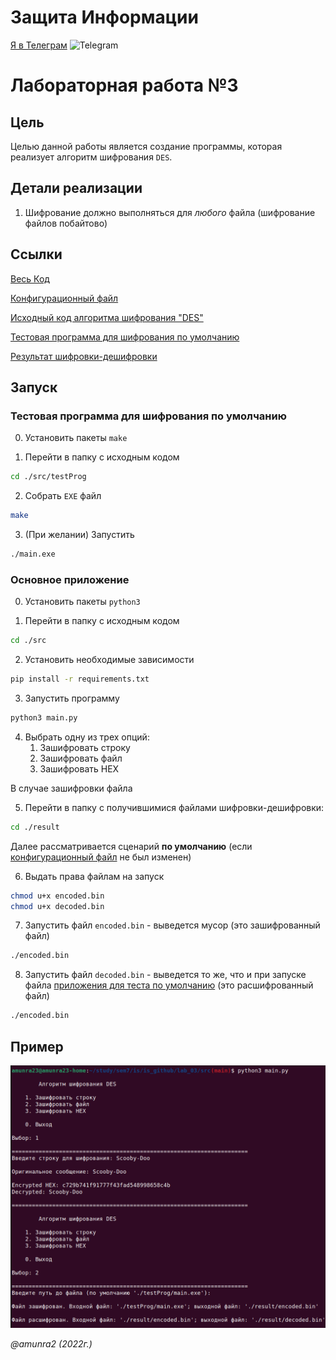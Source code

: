 # Защита Информации

 [Я в Телеграм](https://t.me/amunra2) <img src="https://img.icons8.com/external-tal-revivo-shadow-tal-revivo/344/external-telegram-is-a-cloud-based-instant-messaging-and-voice-over-ip-service-logo-shadow-tal-revivo.png" alt="Telegram" width=15>

# Лабораторная работа №3

## Цель

Целью данной работы является создание программы, которая реализует алгоритм шифрования `DES`.

## Детали реализации

1. Шифрование должно выполняться для _любого_ файла (шифрование файлов побайтово)

## Ссылки

[Весь Код](./src)

[Конфигурационный файл](./src/config.py)

[Исходный код алгоритма шифрования "DES"](./src/des.py)

[Тестовая программа для шифрования по умолчанию](./src/testProg/)

[Результат шифровки-дешифровки](./src/result/)


## Запуск

### Тестовая программа для шифрования по умолчанию

0. Установить пакеты `make`

1. Перейти в папку с исходным кодом
   
```bash
cd ./src/testProg
```

2. Собрать `EXE` файл
   
```bash
make
```

3. (При желании) Запустить

```bash
./main.exe
```


### Основное приложение

0. Установить пакеты `python3`

1. Перейти в папку с исходным кодом
   
```bash
cd ./src
```

2. Установить необходимые зависимости

```bash
pip install -r requirements.txt
```

3. Запустить программу
   
```bash
python3 main.py
```

4. Выбрать одну из трех опций:
   1. Зашифровать строку
   2. Зашифровать файл
   3. Зашифровать HEX

В случае зашифровки файла

5. Перейти в папку с получившимися файлами шифровки-дешифровки:

```bash
cd ./result
```

Далее рассматривается сценарий __по умолчанию__ (если [конфигурационный файл](./src/config.py) не был изменен)

6. Выдать права файлам на запуск
   
```bash
chmod u+x encoded.bin
chmod u+x decoded.bin
```

7. Запустить файл `encoded.bin` - выведется мусор (это зашифрованный файл)

```bash
./encoded.bin
```

8. Запустить файл `decoded.bin` - выведется то же, что и при запуске файла [приложения для теста по умолчанию](./src/testProg/) (это расшифрованный файл)

```bash
./encoded.bin
```


## Пример

<img src="./img/example.png"/>

_@amunra2 (2022г.)_
